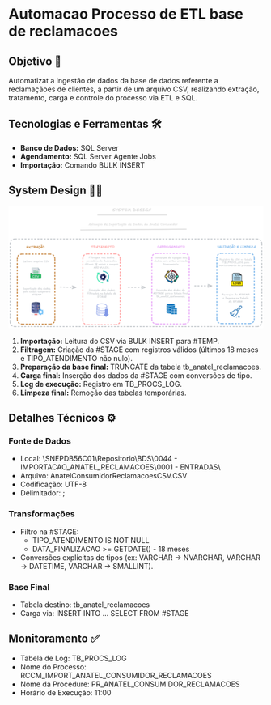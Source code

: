 # Automacao Processo de ETL base de reclamacoes

## Objetivo 🎯

Automatizat a ingestão de dados da base de dados referente a reclamaçãoes de clientes, a partir de um arquivo CSV, realizando extração, tratamento, carga e controle do processo via ETL e SQL.

## Tecnologias e Ferramentas 🛠

* **Banco de Dados:** SQL Server
* **Agendamento:** SQL Server Agente Jobs
* **Importação:** Comando BULK INSERT


## System Design ✍🏼

![Pipeline](Pipeline%20(2).png)

1. **Importação:** Leitura do CSV via BULK INSERT para #TEMP.
2. **Filtragem:** Criação da #STAGE com registros válidos (últimos 18 meses e TIPO_ATENDIMENTO não nulo).
3. **Preparação da base final:** TRUNCATE da tabela tb_anatel_reclamacoes.
4. **Carga final:** Inserção dos dados da #STAGE com conversões de tipo.
5. **Log de execução:** Registro em TB_PROCS_LOG.
6. **Limpeza final:** Remoção das tabelas temporárias.


## Detalhes Técnicos ⚙

### Fonte de Dados

* Local: \\SNEPDB56C01\Repositorio\BDS\0044 - IMPORTACAO_ANATEL_RECLAMACOES\0001 - ENTRADAS\
* Arquivo: AnatelConsumidorReclamacoesCSV.CSV
* Codificação: UTF-8
* Delimitador: ;

### Transformações

* Filtro na #STAGE:
  * TIPO_ATENDIMENTO IS NOT NULL
  * DATA_FINALIZACAO >= GETDATE() - 18 meses
* Conversões explícitas de tipos (ex: VARCHAR → NVARCHAR, VARCHAR → DATETIME, VARCHAR → SMALLINT).


### Base Final

* Tabela destino: tb_anatel_reclamacoes
* Carga via: INSERT INTO ... SELECT FROM #STAGE


## Monitoramento ✅

* Tabela de Log: TB_PROCS_LOG
* Nome do Processo: RCCM_IMPORT_ANATEL_CONSUMIDOR_RECLAMACOES
* Nome da Procedure: PR_ANATEL_CONSUMIDOR_RECLAMACOES
* Horário de Execução: 11:00


